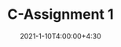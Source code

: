 ---
type: assignment
date: 2021-1-10T4:00:00+4:30
title: C-Assignment 1 
pdf: /static_files/assignments/CAssignment1.pdf
attachment: /static_files/assignments/CA1.zip
#solutions: /static_files/assignments
due: 2021-1-17T23:59:00+3:30
---
